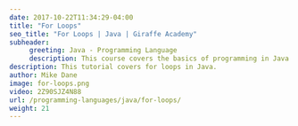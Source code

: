 ```yaml
---
date: 2017-10-22T11:34:29-04:00
title: "For Loops"
seo_title: "For Loops | Java | Giraffe Academy"
subheader:
     greeting: Java - Programming Language
     description: This course covers the basics of programming in Java. Work your way through the videos and we'll teach you everything you need to know to start your programming journey!
description: This tutorial covers for loops in Java.
author: Mike Dane
image: for-loops.png
video: 2Z90SJZ4N88
url: /programming-languages/java/for-loops/
weight: 21
---
```

